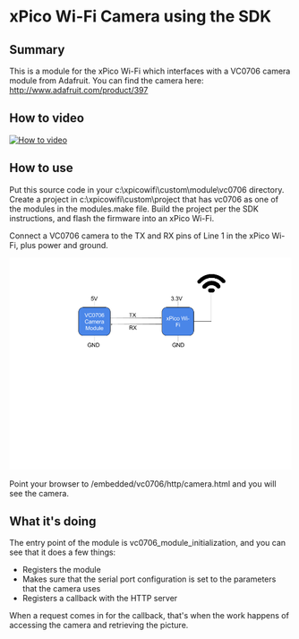 # xPico Wi-Fi Camera using the SDK

## Summary
This is a module for the xPico Wi-Fi which interfaces with a VC0706 camera module from Adafruit. You can find the camera here: http://www.adafruit.com/product/397

## How to video
[![How to video](http://img.youtube.com/vi/qcIX7abym-8/0.jpg)](http://www.youtube.com/watch?v=qcIX7abym-8)

## How to use
Put this source code in your c:\xpicowifi\custom\module\vc0706 directory. Create a project in c:\xpicowifi\custom\project that has vc0706 as one of the modules in the modules.make file. Build the project per the SDK instructions, and flash the firmware into an xPico Wi-Fi.

Connect a VC0706 camera to the TX and RX pins of Line 1 in the xPico Wi-Fi, plus power and ground. 

![Hardware](/CameraHardware.png?raw=true)

Point your browser to <xpico wifi ip address>/embedded/vc0706/http/camera.html and you will see the camera.

## What it's doing
The entry point of the module is vc0706_module_initialization, and you can see that it does a few things:

* Registers the module
* Makes sure that the serial port configuration is set to the parameters that the camera uses
* Registers a callback with the HTTP server

When a request comes in for the callback, that's when the work happens of accessing the camera and retrieving the picture.